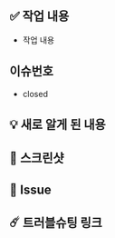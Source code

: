 ## ✅ 작업 내용

- 작업 내용

## 이슈번호
- closed 
  
## 💡 새로 알게 된 내용
<!--새로 알게 된 내용-->

## 📸 스크린샷
<!-- 작업한 화면의 스크린샷 -->


## 💭 Issue


## ☄️ 트러블슈팅 링크
